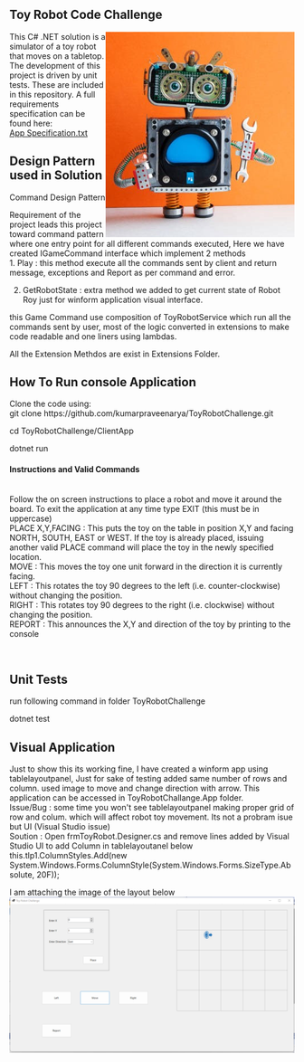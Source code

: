 <H2>Toy Robot Code Challenge</H2>
<img src = "https://github.com/kumarpraveenarya/ToyRobotChallenge/blob/main/toyrobot.jpg" align = right>
This C# .NET solution is a simulator of a toy robot that moves on a tabletop. The development of this project is driven by unit tests. These are included in this repository. A full requirements specification can be found here:<br><a href = "https://github.com/kumarpraveenarya/ToyRobotChallenge/blob/main/ToyRobotChallenge/App%20Specification.txt">App Specification.txt</a>

<h2>Design Pattern used in Solution</h2>
<p>Command Design Pattern</p>
<p>Requirement of the project leads this project toward command pattern where one entry point for all different commands executed, Here we have created IGameCommand interface which implement 2 methods<br>
1. Play : this method execute all the commands sent by client and return message, exceptions and Report as per command and error.

2. GetRobotState : extra method we added to get current state of Robot Roy just for winform application visual interface.

this Game Command use composition of ToyRobotService which run all the commands sent by user, most of the logic converted in extensions to make code readable and one liners using lambdas.

All the Extension Methdos are exist in Extensions Folder.
</p>

<h2>How To Run console Application</h2>
<p>Clone the code using: <br/>
git clone https://github.com/kumarpraveenarya/ToyRobotChallenge.git<br/>

cd ToyRobotChallenge/ClientApp

dotnet run

<h4>Instructions and Valid Commands</h4>
<br>Follow the on screen instructions to place a robot and move it around the board. To exit the application at any time type EXIT (this must be in uppercase)
<br>PLACE X,Y,FACING : This puts the toy on the table in position X,Y and facing NORTH, SOUTH, EAST or WEST. If the toy is already placed, issuing another valid PLACE command will place the toy in the newly specified location.
<br>MOVE : This moves the toy one unit forward in the direction it is currently facing.
<br>LEFT : This rotates the toy 90 degrees to the left (i.e. counter-clockwise) without changing the position.
<br>RIGHT : This rotates toy 90 degrees to the right (i.e. clockwise) without changing the position.
<br>REPORT : This announces the X,Y and direction of the toy by printing to the console
</p>
<br>
<h2>Unit Tests</h2>
<p>run following command in folder ToyRobotChallenge<br/>

dotnet test
</p>
<h2>Visual Application</h2>
Just to show this its working fine, I have created a winform app using tablelayoutpanel, Just for sake of testing added same number of rows and column. used image to move and change direction with arrow. This application can be accessed in ToyRobotChallange.App folder. 
<br>
Issue/Bug : some time you won't see tablelayoutpanel making proper grid of row and colum. which will affect robot toy movement. Its not a probram isue but UI (Visual Studio issue)
<br>
Soution : Open frmToyRobot.Designer.cs and remove lines added by Visual Studio UI to add Column in tablelayoutanel below
          this.tlp1.ColumnStyles.Add(new System.Windows.Forms.ColumnStyle(System.Windows.Forms.SizeType.Absolute, 20F));

I am attaching the image of the layout below  
<img src ="https://github.com/kumarpraveenarya/ToyRobotChallenge/blob/main/visualchalange.png" align= center/>
